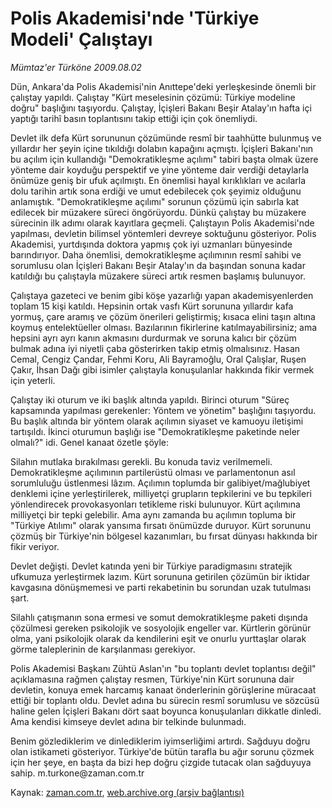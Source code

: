 # Polis Akademisi'nde 'Türkiye Modeli' Çalıştayı

*Mümtaz'er Türköne 2009.08.02*

<tr><td class="metin" colspan="2" style="padding-top: 20px; padding-left: 5px; padding-right: 10px;">Dün, Ankara'da Polis Akademisi'nin Anıttepe'deki yerleşkesinde önemli bir çalıştay yapıldı. Çalıştay "Kürt meselesinin çözümü: Türkiye modeline doğru" başlığını taşıyordu. Çalıştay, İçişleri Bakanı Beşir Atalay'ın hafta içi yaptığı tarihî basın toplantısını takip ettiği için çok önemliydi.</td></tr><tr><td class="metin" colspan="2" style="padding-top: 20px; padding-left: 5px; padding-right: 10px;"><p>Devlet ilk defa Kürt sorununun çözümünde resmî bir taahhütte bulunmuş ve yıllardır her şeyin içine tıkıldığı dolabın kapağını açmıştı. İçişleri Bakanı'nın bu açılım için kullandığı "Demokratikleşme açılımı" tabiri başta olmak üzere yönteme dair koyduğu perspektif ve yine yönteme dair verdiği detaylarla önümüze geniş bir ufuk açılmıştı. En önemlisi hayal kırıklıkları ve acılarla dolu tarihin artık sona erdiği ve umut edebilecek çok şeyimiz olduğunu anlamıştık. "Demokratikleşme açılımı" sorunun çözümü için sabırla kat edilecek bir müzakere süreci öngörüyordu. Dünkü çalıştay bu müzakere sürecinin ilk adımı olarak kayıtlara geçmeli. Çalıştayın Polis Akademisi'nde yapılması, devletin bilimsel yöntemleri devreye soktuğunu gösteriyor. Polis Akademisi, yurtdışında doktora yapmış çok iyi uzmanları bünyesinde barındırıyor. Daha önemlisi, demokratikleşme açılımının resmî sahibi ve sorumlusu olan İçişleri Bakanı Beşir Atalay'ın da başından sonuna kadar katıldığı bu çalıştayla müzakere süreci artık resmen başlamış bulunuyor.
<p>Çalıştaya gazeteci ve benim gibi köşe yazarlığı yapan akademisyenlerden toplam 15 kişi katıldı. Hepsinin ortak vasfı Kürt sorununa yıllardır kafa yormuş, çare aramış ve çözüm önerileri geliştirmiş; kısaca elini taşın altına koymuş entelektüeller olması. Bazılarının fikirlerine katılmayabilirsiniz; ama hepsini ayrı ayrı kanın akmasını durdurmak ve soruna kalıcı bir çözüm bulmak adına iyi niyetli çaba gösterirken takip etmiş olmalısınız. Hasan Cemal, Cengiz Çandar, Fehmi Koru, Ali Bayramoğlu, Oral Çalışlar, Ruşen Çakır, İhsan Dağı gibi isimler çalıştayla konuşulanlar hakkında fikir vermek için yeterli.
<p>Çalıştay iki oturum ve iki başlık altında yapıldı. Birinci oturum "Süreç kapsamında yapılması gerekenler: Yöntem ve yönetim" başlığını taşıyordu. Bu başlık altında bir yöntem olarak açılımın siyaset ve kamuoyu iletişimi tartışıldı. İkinci oturumun başlığı ise "Demokratikleşme paketinde neler olmalı?" idi. Genel kanaat özetle şöyle:
<p>Silahın mutlaka bırakılması gerekli. Bu konuda taviz verilmemeli. Demokratikleşme açılımının partilerüstü olması ve parlamentonun asıl sorumluluğu üstlenmesi lâzım. Açılımın toplumda bir galibiyet/mağlubiyet denklemi içine yerleştirilerek, milliyetçi grupların tepkilerini ve bu tepkileri yönlendirecek provokasyonları tetikleme riski bulunuyor. Kürt açılımına milliyetçi bir tepki gelebilir. Ama aynı zamanda bu açılımın topluma bir "Türkiye Atılımı" olarak yansıma fırsatı önümüzde duruyor. Kürt sorununu çözmüş bir Türkiye'nin bölgesel kazanımları, bu fırsat dünyası hakkında bir fikir veriyor.
<p>Devlet değişti. Devlet katında yeni bir Türkiye paradigmasını stratejik ufkumuza yerleştirmek lazım. Kürt sorununa getirilen çözümün bir iktidar kavgasına dönüşmemesi ve parti rekabetinin bu sorundan uzak tutulması şart.
<p>Silahlı çatışmanın sona ermesi ve somut demokratikleşme paketi dışında çözülmesi gereken psikolojik ve sosyolojik engeller var. Kürtlerin görünür olma, yani psikolojik olarak da kendilerini eşit ve onurlu yurttaşlar olarak görme taleplerinin de karşılanması gerekiyor.
<p>Polis Akademisi Başkanı Zühtü Aslan'ın "bu toplantı devlet toplantısı değil" açıklamasına rağmen çalıştay resmen, Türkiye'nin Kürt sorununa dair devletin, konuya emek harcamış kanaat önderlerinin görüşlerine müracaat ettiği bir toplantı oldu. Devlet adına bu sürecin resmî sorumlusu ve sözcüsü haline gelen İçişleri Bakanı dört saat boyunca konuşulanları dikkatle dinledi. Ama kendisi kimseye devlet adına bir telkinde bulunmadı.
<p>Benim gözlediklerim ve dinlediklerim iyimserliğimi artırdı. Sağduyu doğru olan istikameti gösteriyor. Türkiye'de bütün tarafla bu ağır sorunu çözmek için her şeye, en başta da bizi hep doğru çizgide tutacak olan sağduyuya sahip. m.turkone@zaman.com.tr <br/></p></p></p></p></p></p></p></p></td></tr>

Kaynak: [zaman.com.tr](http://zaman.com.tr/yazar.do?yazino=875828), [web.archive.org (arşiv bağlantısı)](http://web.archive.org/web/20090808184535/http://www.zaman.com.tr:80/yazar.do?yazino=875828)
